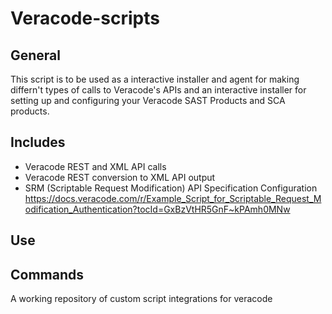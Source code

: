 # Veracode-scripts #

## General ##
This script is to be used as a interactive installer and agent for making differn't types of calls to Veracode's APIs and an interactive installer for setting up and configuring your Veracode SAST Products and SCA products.


## Includes ## 
- Veracode REST and XML API calls
- Veracode REST conversion to XML API output 
- SRM (Scriptable Request Modification) API Specification Configuration          https://docs.veracode.com/r/Example_Script_for_Scriptable_Request_Modification_Authentication?tocId=GxBzVtHR5GnF~kPAmh0MNw

## Use ##



## Commands ##






A working repository of custom script integrations for veracode
